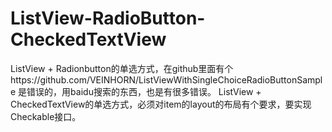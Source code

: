 ListView-RadioButton-CheckedTextView
====================================

ListView + Radionbutton的单选方式，在github里面有个https://github.com/VEINHORN/ListViewWithSingleChoiceRadioButtonSample 是错误的，用baidu搜索的东西，也是有很多错误。
ListView + CheckedTextView的单选方式，必须对item的layout的布局有个要求，要实现Checkable接口。
